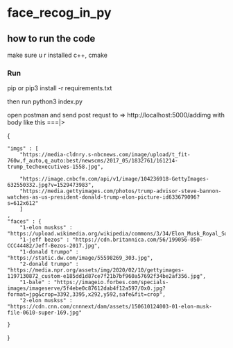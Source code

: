# face_recog_in_py
## how to run the code
make sure u r installed c++, cmake

### Run
pip or pip3 install -r requirements.txt

then run python3 index.py

open postman and send post requst to =>
http://localhost:5000/addimg with body like this ===|>  



{
 
	"imgs" : [
		"https://media-cldnry.s-nbcnews.com/image/upload/t_fit-760w,f_auto,q_auto:best/newscms/2017_05/1832761/161214-trump_techexecutives-1558.jpg",
		
		"https://image.cnbcfm.com/api/v1/image/104236918-GettyImages-632550332.jpg?v=1529473983",
		"https://media.gettyimages.com/photos/trump-advisor-steve-bannon-watches-as-us-president-donald-trump-elon-picture-id633679096?s=612x612"
		]
	,
	"faces" : {
		"1-elon muskss" : "https://upload.wikimedia.org/wikipedia/commons/3/34/Elon_Musk_Royal_Society_%28crop2%29.jpg",
		"1-jeff bezos" : "https://cdn.britannica.com/56/199056-050-CCC44482/Jeff-Bezos-2017.jpg",
		"1-donald trumpo" : "https://static.dw.com/image/55598269_303.jpg",
		"2-donald trumpo" : "https://media.npr.org/assets/img/2020/02/10/gettyimages-1197130872_custom-e185dd1d87ce7f21b7bf960a57692f34be2af356.jpg",
		"1-bale" : "https://imageio.forbes.com/specials-images/imageserve/5f4ebe0c87612dab4f12a597/0x0.jpg?format=jpg&crop=3392,3395,x292,y592,safe&fit=crop",
		"2-elon muskss" : "https://cdn.cnn.com/cnnnext/dam/assets/150610124003-01-elon-musk-file-0610-super-169.jpg"
		
	}
}

